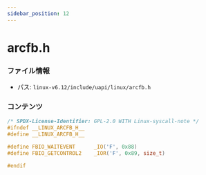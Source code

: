 ```yaml
---
sidebar_position: 12
---
```

# arcfb.h

### ファイル情報

- パス: `linux-v6.12/include/uapi/linux/arcfb.h`

### コンテンツ

```h
/* SPDX-License-Identifier: GPL-2.0 WITH Linux-syscall-note */
#ifndef __LINUX_ARCFB_H__
#define __LINUX_ARCFB_H__

#define FBIO_WAITEVENT		_IO('F', 0x88)
#define FBIO_GETCONTROL2	_IOR('F', 0x89, size_t)

#endif


```
